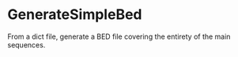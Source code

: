 # GenerateSimpleBed
From a dict file, generate a BED file covering the entirety of the main sequences.
